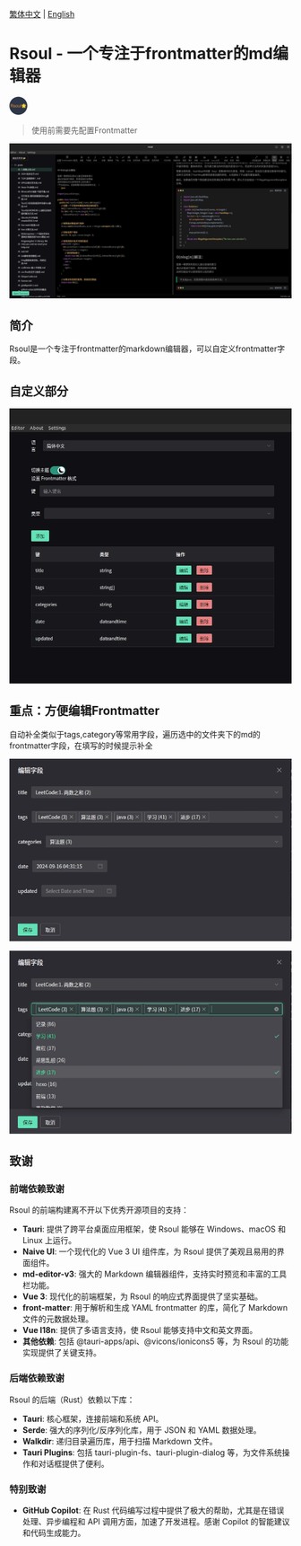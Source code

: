 [繁体中文](./README_zh-TW.md) | [English](./README_en.md)
# Rsoul - 一个专注于frontmatter的md编辑器

<img src="./favicon.png" alt="Rsoul Icon" width="32" height="32">

> 使用前需要先配置Frontmatter

![editor](./ReadmeShow/editor.webp)

## 简介

Rsoul是一个专注于frontmatter的markdown编辑器，可以自定义frontmatter字段。

## 自定义部分

![settings](./ReadmeShow/settings.webp)

## 重点：方便编辑Frontmatter

自动补全类似于tags,category等常用字段，遍历选中的文件夹下的md的frontmatter字段，在填写的时候提示补全

![frontmatter1](./ReadmeShow/frontmatter1.webp)

![frontmatter2](./ReadmeShow/frontmatter2.webp)


## 致谢

### 前端依赖致谢

Rsoul 的前端构建离不开以下优秀开源项目的支持：

- **Tauri**: 提供了跨平台桌面应用框架，使 Rsoul 能够在 Windows、macOS 和 Linux 上运行。
- **Naive UI**: 一个现代化的 Vue 3 UI 组件库，为 Rsoul 提供了美观且易用的界面组件。
- **md-editor-v3**: 强大的 Markdown 编辑器组件，支持实时预览和丰富的工具栏功能。
- **Vue 3**: 现代化的前端框架，为 Rsoul 的响应式界面提供了坚实基础。
- **front-matter**: 用于解析和生成 YAML frontmatter 的库，简化了 Markdown 文件的元数据处理。
- **Vue I18n**: 提供了多语言支持，使 Rsoul 能够支持中文和英文界面。
- **其他依赖**: 包括 @tauri-apps/api、@vicons/ionicons5 等，为 Rsoul 的功能实现提供了关键支持。

### 后端依赖致谢

Rsoul 的后端（Rust）依赖以下库：

- **Tauri**: 核心框架，连接前端和系统 API。
- **Serde**: 强大的序列化/反序列化库，用于 JSON 和 YAML 数据处理。
- **Walkdir**: 递归目录遍历库，用于扫描 Markdown 文件。
- **Tauri Plugins**: 包括 tauri-plugin-fs、tauri-plugin-dialog 等，为文件系统操作和对话框提供了便利。

### 特别致谢

- **GitHub Copilot**: 在 Rust 代码编写过程中提供了极大的帮助，尤其是在错误处理、异步编程和 API 调用方面，加速了开发进程。感谢 Copilot 的智能建议和代码生成能力。